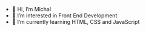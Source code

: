 - 👋 Hi, I’m Michal
- 👀 I’m interested in Front End Development
- 🌱 I’m currently learning HTML, CSS and JavaScript
<!--- 💞️ I’m looking to collaborate on ...
- 📫 How to reach me ...
--->
<!---
cooodyyy/cooodyyy is a ✨ special ✨ repository because its `README.md` (this file) appears on your GitHub profile.
You can click the Preview link to take a look at your changes.
--->
